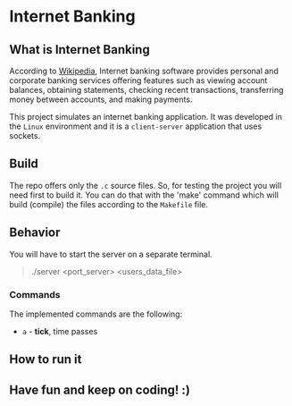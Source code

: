 # Internet Banking

## What is Internet Banking
According to [Wikipedia](https://en.wikipedia.org/wiki/Online_banking), Internet banking software provides personal and corporate banking services offering features such as viewing account balances, obtaining statements, checking recent transactions, transferring money between accounts, and making payments.

This project simulates an internet banking application. It was developed in the `Linux` environment and it is a `client-server` application that uses sockets.

## Build
The repo offers only the `.c` source files. So, for testing the project you will need first to build it. You can do that with the 'make' command which will build (compile) the files according to the `Makefile` file.

## Behavior
You will have to start the server on a separate terminal.
> ./server <port_server> <users_data_file>

### Commands
The implemented commands are the following:
* `a` - **tick**, time passes

## How to run it


## Have fun and keep on coding! :)
